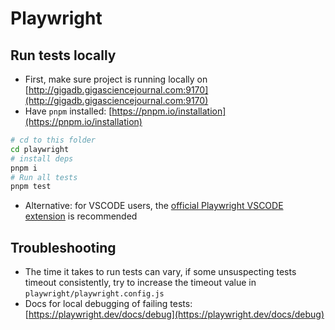 # Playwright

## Run tests locally

- First, make sure project is running locally on [http://gigadb.gigasciencejournal.com:9170](http://gigadb.gigasciencejournal.com:9170)
- Have `pnpm` installed: [https://pnpm.io/installation](https://pnpm.io/installation)

```sh
# cd to this folder
cd playwright
# install deps
pnpm i
# Run all tests
pnpm test
```

- Alternative: for VSCODE users, the [official Playwright VSCODE extension](https://playwright.dev/docs/getting-started-vscode) is recommended

## Troubleshooting

- The time it takes to run tests can vary, if some unsuspecting tests timeout consistently, try to increase the timeout value in `playwright/playwright.config.js`
- Docs for local debugging of failing tests: [https://playwright.dev/docs/debug](https://playwright.dev/docs/debug)